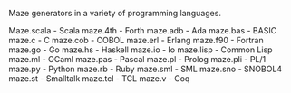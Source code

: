 
Maze generators in a variety of programming languages.

Maze.scala  - Scala
maze.4th    - Forth
maze.adb    - Ada
maze.bas    - BASIC
maze.c      - C
maze.cob    - COBOL
maze.erl    - Erlang
maze.f90    - Fortran
maze.go     - Go
maze.hs     - Haskell
maze.io     - Io
maze.lisp   - Common Lisp
maze.ml     - OCaml
maze.pas    - Pascal
maze.pl     - Prolog
maze.pli    - PL/1
maze.py     - Python
maze.rb     - Ruby
maze.sml    - SML
maze.sno    - SNOBOL4
maze.st     - Smalltalk
maze.tcl    - TCL
maze.v      - Coq

